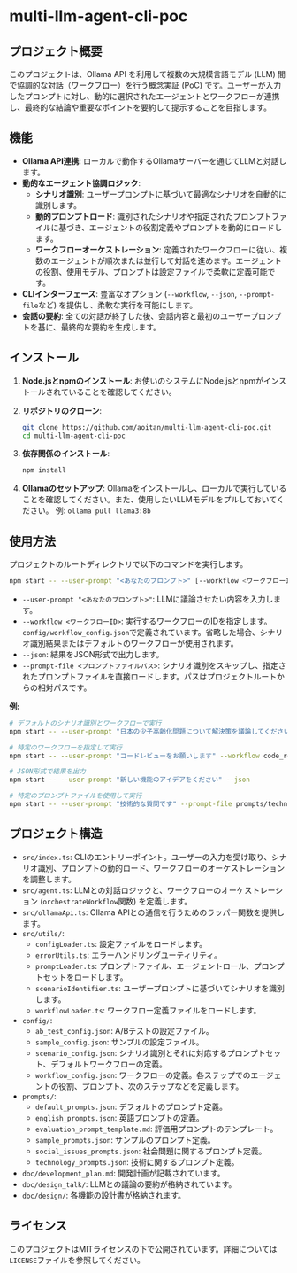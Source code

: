# multi-llm-agent-cli-poc

## プロジェクト概要

このプロジェクトは、Ollama API を利用して複数の大規模言語モデル (LLM) 間で協調的な対話（ワークフロー）を行う概念実証 (PoC) です。ユーザーが入力したプロンプトに対し、動的に選択されたエージェントとワークフローが連携し、最終的な結論や重要なポイントを要約して提示することを目指します。

## 機能

-   **Ollama API連携**: ローカルで動作するOllamaサーバーを通じてLLMと対話します。
-   **動的なエージェント協調ロジック**:
    -   **シナリオ識別**: ユーザープロンプトに基づいて最適なシナリオを自動的に識別します。
    -   **動的プロンプトロード**: 識別されたシナリオや指定されたプロンプトファイルに基づき、エージェントの役割定義やプロンプトを動的にロードします。
    -   **ワークフローオーケストレーション**: 定義されたワークフローに従い、複数のエージェントが順次または並行して対話を進めます。エージェントの役割、使用モデル、プロンプトは設定ファイルで柔軟に定義可能です。
-   **CLIインターフェース**: 豊富なオプション (`--workflow`, `--json`, `--prompt-file`など) を提供し、柔軟な実行を可能にします。
-   **会話の要約**: 全ての対話が終了した後、会話内容と最初のユーザープロンプトを基に、最終的な要約を生成します。

## インストール

1.  **Node.jsとnpmのインストール**:
    お使いのシステムにNode.jsとnpmがインストールされていることを確認してください。

2.  **リポジトリのクローン**:
    ```bash
    git clone https://github.com/aoitan/multi-llm-agent-cli-poc.git
    cd multi-llm-agent-cli-poc
    ```

3.  **依存関係のインストール**:
    ```bash
    npm install
    ```

4.  **Ollamaのセットアップ**:
    Ollamaをインストールし、ローカルで実行していることを確認してください。また、使用したいLLMモデルをプルしておいてください。
    例: `ollama pull llama3:8b`

## 使用方法

プロジェクトのルートディレクトリで以下のコマンドを実行します。

```bash
npm start -- --user-prompt "<あなたのプロンプト>" [--workflow <ワークフローID>] [--json] [--prompt-file <プロンプトファイルパス>]
```

-   `--user-prompt "<あなたのプロンプト>"`: LLMに議論させたい内容を入力します。
-   `--workflow <ワークフローID>`: 実行するワークフローのIDを指定します。`config/workflow_config.json`で定義されています。省略した場合、シナリオ識別結果またはデフォルトのワークフローが使用されます。
-   `--json`: 結果をJSON形式で出力します。
-   `--prompt-file <プロンプトファイルパス>`: シナリオ識別をスキップし、指定されたプロンプトファイルを直接ロードします。パスはプロジェクトルートからの相対パスです。

**例:**

```bash
# デフォルトのシナリオ識別とワークフローで実行
npm start -- --user-prompt "日本の少子高齢化問題について解決策を議論してください"

# 特定のワークフローを指定して実行
npm start -- --user-prompt "コードレビューをお願いします" --workflow code_review_and_refactor

# JSON形式で結果を出力
npm start -- --user-prompt "新しい機能のアイデアをください" --json

# 特定のプロンプトファイルを使用して実行
npm start -- --user-prompt "技術的な質問です" --prompt-file prompts/technology_prompts.json
```

## プロジェクト構造

-   `src/index.ts`: CLIのエントリーポイント。ユーザーの入力を受け取り、シナリオ識別、プロンプトの動的ロード、ワークフローのオーケストレーションを調整します。
-   `src/agent.ts`: LLMとの対話ロジックと、ワークフローのオーケストレーション (`orchestrateWorkflow`関数) を定義します。
-   `src/ollamaApi.ts`: Ollama APIとの通信を行うためのラッパー関数を提供します。
-   `src/utils/`:
    -   `configLoader.ts`: 設定ファイルをロードします。
    -   `errorUtils.ts`: エラーハンドリングユーティリティ。
    -   `promptLoader.ts`: プロンプトファイル、エージェントロール、プロンプトセットをロードします。
    -   `scenarioIdentifier.ts`: ユーザープロンプトに基づいてシナリオを識別します。
    -   `workflowLoader.ts`: ワークフロー定義ファイルをロードします。
-   `config/`:
    -   `ab_test_config.json`: A/Bテストの設定ファイル。
    -   `sample_config.json`: サンプルの設定ファイル。
    -   `scenario_config.json`: シナリオ識別とそれに対応するプロンプトセット、デフォルトワークフローの定義。
    -   `workflow_config.json`: ワークフローの定義。各ステップでのエージェントの役割、プロンプト、次のステップなどを定義します。
-   `prompts/`:
    -   `default_prompts.json`: デフォルトのプロンプト定義。
    -   `english_prompts.json`: 英語プロンプトの定義。
    -   `evaluation_prompt_template.md`: 評価用プロンプトのテンプレート。
    -   `sample_prompts.json`: サンプルのプロンプト定義。
    -   `social_issues_prompts.json`: 社会問題に関するプロンプト定義。
    -   `technology_prompts.json`: 技術に関するプロンプト定義。
-   `doc/development_plan.md`: 開発計画が記載されています。
-   `doc/design_talk/`: LLMとの議論の要約が格納されています。
-   `doc/design/`: 各機能の設計書が格納されます。

## ライセンス

このプロジェクトはMITライセンスの下で公開されています。詳細については`LICENSE`ファイルを参照してください。